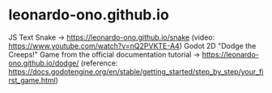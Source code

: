 # leonardo-ono.github.io

JS Text Snake -> https://leonardo-ono.github.io/snake (video: https://www.youtube.com/watch?v=nQ2PVKTE-A4)
Godot 2D "Dodge the Creeps!" Game from the official documentation tutorial -> https://leonardo-ono.github.io/dodge/ (reference: https://docs.godotengine.org/en/stable/getting_started/step_by_step/your_first_game.html)
